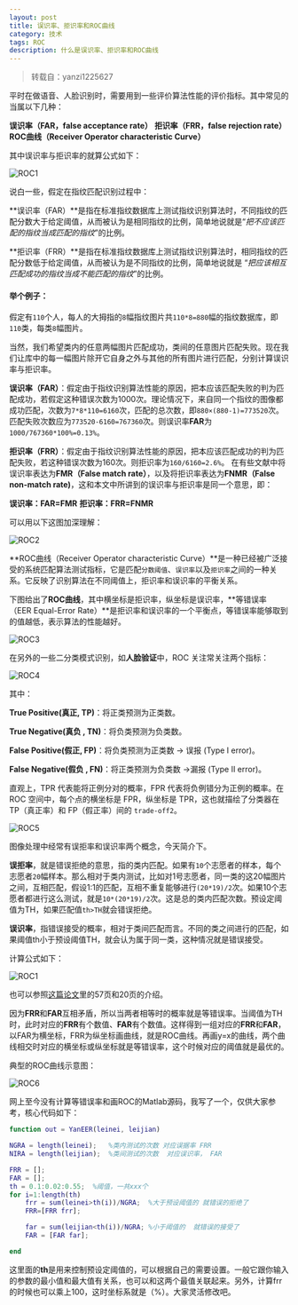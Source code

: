 ```yaml
---
layout: post
title: 误识率、拒识率和ROC曲线
category: 技术
tags: ROC
description: 什么是误识率、拒识率和ROC曲线
---
```


> 转载自：yanzi1225627

平时在做语音、人脸识别时，需要用到一些评价算法性能的评价指标。其中常见的当属以下几种：

**误识率（FAR，false acceptance rate）**
**拒识率（FRR，false rejection rate）**
**ROC曲线（Receiver Operator characteristic Curve）**

其中误识率与拒识率的就算公式如下：

![ROC1](http://oxpypycim.bkt.clouddn.com/ROC1.jpeg)

说白一些，假定在指纹匹配识别过程中：

**误识率（FAR）**是指在标准指纹数据库上测试指纹识别算法时，不同指纹的匹配分数大于给定阈值，从而被认为是相同指纹的比例，简单地说就是“*把不应该匹配的指纹当成匹配的指纹*”的比例。


**拒识率（FRR）**是指在标准指纹数据库上测试指纹识别算法时，相同指纹的匹配分数低于给定阈值，从而被认为是不同指纹的比例，简单地说就是 “*把应该相互匹配成功的指纹当成不能匹配的指纹*”的比例。

#### 举个例子：

假定有`110`个人，每人的大拇指的`8`幅指纹图片共`110*8=880`幅的指纹数据库，即`110`类，每类`8`幅图片。

当然，我们希望类内的任意两幅图片匹配成功，类间的任意图片匹配失败。现在我们让库中的每一幅图片除开它自身之外与其他的所有图片进行匹配，分别计算误识率与拒识率。

**误识率（FAR）**：假定由于指纹识别算法性能的原因，把本应该匹配失败的判为匹配成功，若假定这种错误次数为1000次。理论情况下，来自同一个指纹的图像都成功匹配，次数为`7*8*110=6160`次，匹配的总次数，即`880×(880-1)=773520`次。匹配失败次数应为`773520-6160=767360`次。则误识率**FAR**为`1000/767360*100%=0.13%`。

**拒识率（FRR）**：假定由于指纹识别算法性能的原因，把本应该匹配成功的判为匹配失败，若这种错误次数为160次。则拒识率为`160/6160=2.6%`。
在有些文献中将误识率表达为**FMR（False match rate）**，以及将拒识率表达为**FNMR（False non-match rate)**，这和本文中所讲到的误识率与拒识率是同一个意思，即：

**误识率：FAR=FMR**
**拒识率：FRR=FNMR**

可以用以下这图加深理解：

![ROC2](http://oxpypycim.bkt.clouddn.com/ROC2.png)

**ROC曲线（Receiver Operator characteristic Curve）**是一种已经被广泛接受的系统匹配算法测试指标，它是匹配`分数阈值`、`误识率`以及`拒识率`之间的一种关系。它反映了识别算法在不同阈值上，拒识率和误识率的平衡关系。

下图给出了**ROC曲线**，其中横坐标是拒识率，纵坐标是误识率，**等错误率（EER Equal-Error Rate）**是拒识率和误识率的一个平衡点，等错误率能够取到的值越低，表示算法的性能越好。

![ROC3](http://oxpypycim.bkt.clouddn.com/ROC3.jpeg)

在另外的一些二分类模式识别，如**人脸验证**中，ROC 关注常关注两个指标：

![ROC4](http://oxpypycim.bkt.clouddn.com/ROC4.png)

其中：

**True Positive(真正, TP)**：将正类预测为正类数。

**True Negative(真负 , TN)**：将负类预测为负类数。

**False Positive(假正, FP)**：将负类预测为正类数 → 误报 (Type I error)。

**False Negative(假负 , FN)**：将正类预测为负类数 →漏报 (Type II error)。

直观上，TPR 代表能将正例分对的概率，FPR 代表将负例错分为正例的概率。在 ROC 空间中，每个点的横坐标是 FPR，纵坐标是 TPR，这也就描绘了分类器在 TP（真正率）和 FP（假正率）间的 `trade-off2`。

![ROC5](http://oxpypycim.bkt.clouddn.com/ROC5.png)

图像处理中经常有误拒率和误识率两个概念，今天简介下。

**误拒率**，就是错误拒绝的意思，指的类内匹配。如果有`10`个志愿者的样本，每个志愿者`20`幅样本。那么相对于类内测试，比如对1号志愿者，同一类的这20幅图片之间，互相匹配，假设1:1的匹配，互相不重复能够进行`(20*19)/2`次。如果10个志愿者都进行这么测试，就是`10*(20*19)/2`次。这是总的类内匹配次数。预设定阈值为TH，如果匹配值`th>TH`就会错误拒绝。

**误识率**，指错误接受的概率，相对于类间匹配而言。不同的类之间进行的匹配，如果阈值th小于预设阈值TH，就会认为属于同一类，这种情况就是错误接受。

计算公式如下：

![ROC1](http://oxpypycim.bkt.clouddn.com/ROC1.jpeg)

也可以参照[这篇论文](http://ishare.iask.sina.com.cn/f/37004900.html)里的57页和20页的介绍。

因为**FRR**和**FAR**互相矛盾，所以当两者相等时的概率就是等错误率。当阈值为TH时，此时对应的**FRR**有个数值、**FAR**有个数值。这样得到一组对应的**FRR**和**FAR**，以FAR为横坐标，FRR为纵坐标画曲线，就是ROC曲线。再画y=x的曲线，两个曲线相交时对应的横坐标或纵坐标就是等错误率，这个时候对应的阈值就是最优的。

典型的ROC曲线示意图：

![ROC6](http://oxpypycim.bkt.clouddn.com/ROC6.jpeg)

网上至今没有计算等错误率和画ROC的Matlab源码，我写了一个，仅供大家参考，核心代码如下：


```matlab
function out = YanEER(leinei, leijian)

NGRA = length(leinei);   %类内测试的次数 对应误据率 FRR
NIRA = length(leijian);  %类间测试的次数  对应误识率， FAR

FRR = [];
FAR = [];
th = 0.1:0.02:0.55;  %阈值，一共xxx个
for i=1:length(th)
    frr = sum(leinei>th(i))/NGRA;  %大于预设阈值的 就错误的拒绝了
    FRR=[FRR frr];

    far = sum(leijian<th(i))/NGRA; %小于阈值的  就错误的接受了
    FAR = [FAR far];

end
```

这里面的**th**是用来控制预设定阈值的，可以根据自己的需要设置。一般它跟你输入的参数的最小值和最大值有关系，也可以和这两个最值关联起来。另外，计算frr的时候也可以乘上100，这时坐标系就是（%）。大家灵活修改吧。


